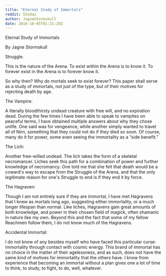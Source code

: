 ```yaml
---
title: "Eternal Study of Immortals"
reddit: 55x0az
author: JagneStormskull
date: 2016-10-05T01:21:28Z
---
```


Eternal Study of Immortals

By Jagne Stormskull

Struggle.

This is the nature of the Arena. To exist within the Arena is to know it. To forever exist in the Arena is to forever know it.

So why then? Why do mortals seek to exist forever? This paper shall serve as a study of immortals, not just of the type, but of their motives for rejecting death by age.


The Vampire:

A literally bloodthirsty undead creature with free will, and no expiration dead. During the few times I have been able to speak to vampites on peaceful terms, I have obtained multiple answers about why they chose unlife. One said was for vengeance, while another simply wanted to travel all of Nirn, something that they could not do if they died so soon. Of course, many do it for power, some even seeing the immortality as a “side benefit.”


The Lich:

Another free-willed undead. The lich takes the form of a skeletal necromancer. Liches seek this path for a combination of power and further knowledge of necromancy. One told me that she felt that death would be a coward's way to escape from the Struggle of the Arena, and that the only legitimate reason for one's Struggle to end is if they end it by force.


The Hagraven:

Though I am not entirely sure if they are immortal, I have met Hagravens that I knew as mortals long ago, suggesting either immortality, or a much longer lifespan than normal. Like liches, Hagravens gain great amounts of both knowledge, and power in their chosen field of magick, often shamanic in nature like my own. Beyond this and the fact that some of my fellow Reachmen follow them, I do not know much of the Hagravens.


Accidental Immortal:

I do not know of any besides myself who have faced this particular curse: immortality through contact with cosmic energy. This brand of immortal has no choice in the matter of their agelessness, and as such, does not have the same kind of motives for immortality that the others have. I know from experience that becoming an immortal without a plan gives one a lot of time to think, to study, to fight, to do, well, whatever.
